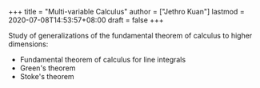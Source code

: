 +++
title = "Multi-variable Calculus"
author = ["Jethro Kuan"]
lastmod = 2020-07-08T14:53:57+08:00
draft = false
+++

Study of generalizations of the fundamental theorem of calculus to
higher dimensions:

- Fundamental theorem of calculus for line integrals
- Green's theorem
- Stoke's theorem

